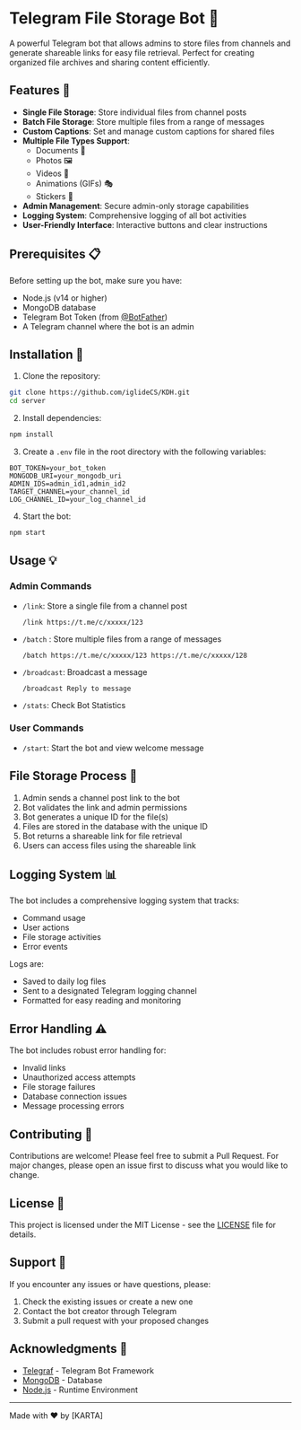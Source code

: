 # Telegram File Storage Bot 📁

A powerful Telegram bot that allows admins to store files from channels and generate shareable links for easy file retrieval. Perfect for creating organized file archives and sharing content efficiently.

## Features 🌟

- **Single File Storage**: Store individual files from channel posts
- **Batch File Storage**: Store multiple files from a range of messages
- **Custom Captions**: Set and manage custom captions for shared files
- **Multiple File Types Support**: 
  - Documents 📄
  - Photos 🖼️
  - Videos 🎥
  - Animations (GIFs) 🎭
  - Stickers 🎯
- **Admin Management**: Secure admin-only storage capabilities
- **Logging System**: Comprehensive logging of all bot activities
- **User-Friendly Interface**: Interactive buttons and clear instructions

## Prerequisites 📋

Before setting up the bot, make sure you have:

- Node.js (v14 or higher)
- MongoDB database
- Telegram Bot Token (from [@BotFather](https://t.me/botfather))
- A Telegram channel where the bot is an admin

## Installation 🚀

1. Clone the repository:
```bash
git clone https://github.com/iglideCS/KDH.git
cd server
```

2. Install dependencies:
```bash
npm install
```

3. Create a `.env` file in the root directory with the following variables:
```env
BOT_TOKEN=your_bot_token
MONGODB_URI=your_mongodb_uri
ADMIN_IDS=admin_id1,admin_id2
TARGET_CHANNEL=your_channel_id
LOG_CHANNEL_ID=your_log_channel_id
```

4. Start the bot:
```bash
npm start
```

## Usage 💡

### Admin Commands

- `/link`: Store a single file from a channel post
  ```
  /link https://t.me/c/xxxxx/123
  ```

- `/batch` : Store multiple files from a range of messages
  ```
  /batch https://t.me/c/xxxxx/123 https://t.me/c/xxxxx/128
  ```

- `/broadcast`: Broadcast a message
  ```
  /broadcast Reply to message
  ```
- `/stats`: Check Bot Statistics

### User Commands

- `/start`: Start the bot and view welcome message

## File Storage Process 📝

1. Admin sends a channel post link to the bot
2. Bot validates the link and admin permissions
3. Bot generates a unique ID for the file(s)
4. Files are stored in the database with the unique ID
5. Bot returns a shareable link for file retrieval
6. Users can access files using the shareable link

## Logging System 📊

The bot includes a comprehensive logging system that tracks:
- Command usage
- User actions
- File storage activities
- Error events

Logs are:
- Saved to daily log files
- Sent to a designated Telegram logging channel
- Formatted for easy reading and monitoring

## Error Handling ⚠️

The bot includes robust error handling for:
- Invalid links
- Unauthorized access attempts
- File storage failures
- Database connection issues
- Message processing errors

## Contributing 🤝

Contributions are welcome! Please feel free to submit a Pull Request. For major changes, please open an issue first to discuss what you would like to change.

## License 📜

This project is licensed under the MIT License - see the [LICENSE](LICENSE) file for details.

## Support 💬

If you encounter any issues or have questions, please:
1. Check the existing issues or create a new one
2. Contact the bot creator through Telegram
3. Submit a pull request with your proposed changes

## Acknowledgments 🙏

- [Telegraf](https://github.com/telegraf/telegraf) - Telegram Bot Framework
- [MongoDB](https://www.mongodb.com/) - Database
- [Node.js](https://nodejs.org/) - Runtime Environment

---
Made with ❤️ by [KARTA]